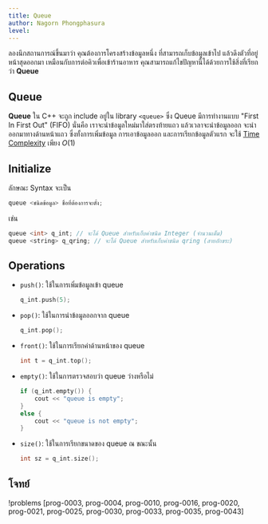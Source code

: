 ```yaml
---
title: Queue
author: Nagorn Phongphasura
level:
---
```


ลองนึกสถานการณ์ขึ้นมาว่า คุณต้องการโครงสร้างข้อมูลหนึ่ง ที่สามารถเก็บข้อมูลเข้าไป แล้วดึงตัวที่อยู่หน้าสุดออกมา เหมือนกับการต่อคิวเพื่อเข้าร้านอาหาร คุณสามารถแก้ไขปัญหานี้ได้ด้วยการใช้สิ่งที่เรียกว่า **Queue**

## Queue

**Queue** ใน C++ จะถูก include อยู่ใน library `<queue>` ซึ่ง Queue มีการทำงานแบบ "First In First Out" (FIFO) นั่นคือ เราจะนำข้อมูลใหม่มาใส่ตรงท้ายแถว แล้วเวลาจะนำข้อมูลออก จะนำออกมาทางด้านหน้าแถว ซึ่งทั้งการเพิ่มข้อมูล การเอาข้อมูลออก และการเรียกข้อมูลตัวแรก จะใช้ [Time Complexity](/dsa-basic/complexity) เพียง $O(1)$

## Initialize
ลักษณะ Syntax จะเป็น
```cpp
queue <ชนิดข้อมูล> ชื่อที่ต้องการจะตั้ง;
```
เช่น
```cpp
queue <int> q_int; // จะได้ Queue สำหรับเก็บค่าชนิด Integer (จำนวนเต็ม)
queue <string> q_qring; // จะได้ Queue สำหรับเก็บค่าชนิด qring (สายอักขระ)
```

## Operations
- `push()`: ใช้ในการเพิ่มข้อมูลเข้า queue
    ```cpp title="ตัวอย่างการใช้"
    q_int.push(5);
    ```
- `pop()`: ใช้ในการนำข้อมูลออกจาก queue
    ```cpp title="ตัวอย่างการใช้"
    q_int.pop();
    ```
- `front()`: ใช้ในการเรียกค่าด้านหน้าของ queue
    ```cpp title="ตัวอย่างการใช้"
    int t = q_int.top();
    ```
- `empty()`: ใช้ในการตรวจสอบว่า queue ว่างหรือไม่
    ```cpp title="ตัวอย่างการใช้"
    if (q_int.empty()) {
        cout << "queue is empty";
    }
    else {
        cout << "queue is not empty";
    }
    ```
- `size()`: ใช้ในการเรียกขนาดของ queue ณ ขณะนั้น
    ```cpp title="ตัวอย่างการใช้"
    int sz = q_int.size();
    ```
## โจทย์

!problems [prog-0003, prog-0004, prog-0010, prog-0016, prog-0020, prog-0021, prog-0025, prog-0030, prog-0033, prog-0035, prog-0043]
